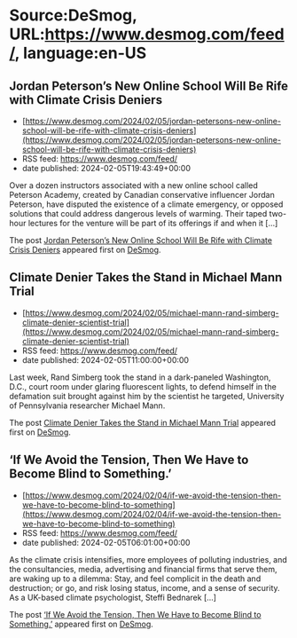 # Source:DeSmog, URL:https://www.desmog.com/feed/, language:en-US

## Jordan Peterson’s New Online School Will Be Rife with Climate Crisis Deniers
 - [https://www.desmog.com/2024/02/05/jordan-petersons-new-online-school-will-be-rife-with-climate-crisis-deniers](https://www.desmog.com/2024/02/05/jordan-petersons-new-online-school-will-be-rife-with-climate-crisis-deniers)
 - RSS feed: https://www.desmog.com/feed/
 - date published: 2024-02-05T19:43:49+00:00

<p>Over a dozen instructors associated with a new online school called Peterson Academy, created by Canadian conservative influencer Jordan Peterson, have disputed the existence of a climate emergency, or opposed solutions that could address dangerous levels of warming. Their taped two-hour lectures for the venture will be part of its offerings if and when it [&#8230;]</p>
<p>The post <a href="https://www.desmog.com/2024/02/05/jordan-petersons-new-online-school-will-be-rife-with-climate-crisis-deniers/">Jordan Peterson’s New Online School Will Be Rife with Climate Crisis Deniers</a> appeared first on <a href="https://www.desmog.com">DeSmog</a>.</p>

## Climate Denier Takes the Stand in Michael Mann Trial
 - [https://www.desmog.com/2024/02/05/michael-mann-rand-simberg-climate-denier-scientist-trial](https://www.desmog.com/2024/02/05/michael-mann-rand-simberg-climate-denier-scientist-trial)
 - RSS feed: https://www.desmog.com/feed/
 - date published: 2024-02-05T11:00:00+00:00

<p>Last week, Rand Simberg took the stand in a dark-paneled Washington, D.C., court room under glaring fluorescent lights, to defend himself in the defamation suit brought against him by the scientist he targeted, University of Pennsylvania researcher Michael Mann. </p>
<p>The post <a href="https://www.desmog.com/2024/02/05/michael-mann-rand-simberg-climate-denier-scientist-trial/">Climate Denier Takes the Stand in Michael Mann Trial</a> appeared first on <a href="https://www.desmog.com">DeSmog</a>.</p>

## ‘If We Avoid the Tension, Then We Have to Become Blind to Something.’
 - [https://www.desmog.com/2024/02/04/if-we-avoid-the-tension-then-we-have-to-become-blind-to-something](https://www.desmog.com/2024/02/04/if-we-avoid-the-tension-then-we-have-to-become-blind-to-something)
 - RSS feed: https://www.desmog.com/feed/
 - date published: 2024-02-05T06:01:00+00:00

<p>As the climate crisis intensifies, more employees of polluting industries, and the consultancies, media, advertising and financial firms that serve them, are waking up to a dilemma: Stay, and feel complicit in the death and destruction; or go, and risk losing status, income, and a sense of security. As a UK-based climate psychologist, Steffi Bednarek [&#8230;]</p>
<p>The post <a href="https://www.desmog.com/2024/02/04/if-we-avoid-the-tension-then-we-have-to-become-blind-to-something/">&#8216;If We Avoid the Tension, Then We Have to Become Blind to Something.&#8217;</a> appeared first on <a href="https://www.desmog.com">DeSmog</a>.</p>

